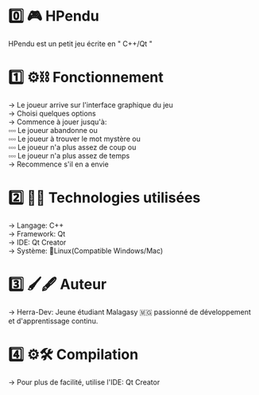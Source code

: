 #  0️⃣ 🎮 HPendu
HPendu est un petit jeu écrite en " C++/Qt "

#  1️⃣ ⚙️⛓️ Fonctionnement
-> Le joueur arrive sur l'interface graphique du jeu<br>
-> Choisi quelques options<br>
-> Commence à jouer jusqu'à:<br>
     ▫️▫️▫️ Le joueur abandonne                    ou<br>
     ▫️▫️▫️ Le joueur à trouver le mot mystère     ou<br>
     ▫️▫️▫️ Le joueur n'a plus assez de coup       ou<br>
     ▫️▫️▫️ Le joueur n'a plus assez de temps<br>
-> Recommence s'il en a envie<br>

#  2️⃣ 🎺🎸 Technologies utilisées
-> Langage: C++<br>
-> Framework: Qt<br>
-> IDE: Qt Creator<br>
-> Système: 🐧Linux(Compatible Windows/Mac)<br>

#  3️⃣ 🖌️🖋️ Auteur 
-> Herra-Dev: Jeune étudiant Malagasy 🇲🇬 passionné de développement et d'apprentissage continu.

#  4️⃣ ⚙️🛠️ Compilation
-> Pour plus de facilité, utilise l'IDE: Qt Creator
